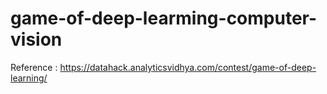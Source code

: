 # game-of-deep-learming-computer-vision
Reference : https://datahack.analyticsvidhya.com/contest/game-of-deep-learning/
